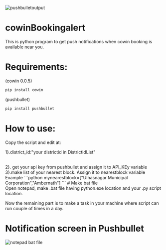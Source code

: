 ![pushbulletoutput](https://user-images.githubusercontent.com/56152599/119226423-a9fccb00-bb26-11eb-934e-19deb4082147.PNG)
# cowinBookingalert

This is python program to get push notifications when cowin booking is available near you.

# Requirements:

(cowin 0.0.5)
```python
pip install cowin 
```
(pushbullet)
```python
pip install pushbullet
```
# How to use:</br>
Copy the script and edit at:
</br>

1}.district_id:"your districtid in DistrictidList"

</br>
2}. get your api key from pushbullet and assign it to API_KEy variable
</br>
3}.make list of your nearest block. Assign it to nearestblock variable
Example
```python
mynearestblock=["Ulhasnagar Municipal Corporation","Ambernath"]
```
# Make bat file
</br>
Open notepad, make .bat file having python.exe location and your .py script location.

Now the remaining part is to make a task in your machine where script can run couple of times in a day. 
# Notification screen in Pushbullet
![notepad bat file](https://user-images.githubusercontent.com/56152599/119224297-66509400-bb1b-11eb-98bb-d367dd727772.PNG)
